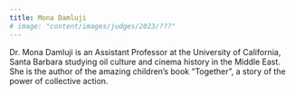 ```yaml
---
title: Mona Damluji
# image: "content/images/judges/2023/???"
---
```


Dr. Mona Damluji is an Assistant Professor at the University of California, Santa Barbara studying oil culture and cinema history in the Middle East. She is the author of the amazing children’s book “Together”, a story of the power of collective action.